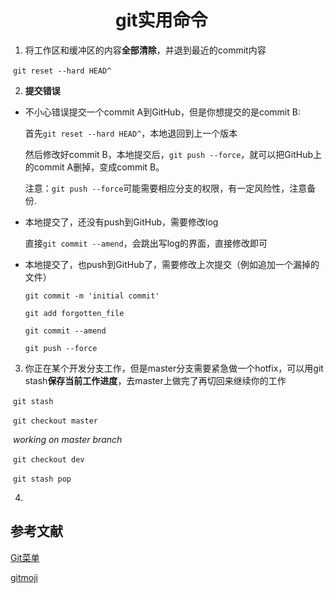 # 　　　　　　git实用命令

1. 将工作区和缓冲区的内容**全部清除**，并退到最近的commit内容

​     `git reset --hard HEAD^`

2. **提交错误**

+ 不小心错误提交一个commit A到GitHub，但是你想提交的是commit B:

  首先`git reset --hard HEAD^`，本地退回到上一个版本

  然后修改好commit B，本地提交后，`git push --force`，就可以把GitHub上的commit A删掉，变成commit B。

  注意：`git push --force`可能需要相应分支的权限，有一定风险性，注意备份.

+ 本地提交了，还没有push到GitHub，需要修改log

  直接`git commit --amend`，会跳出写log的界面，直接修改即可

+ 本地提交了，也push到GitHub了，需要修改上次提交（例如追加一个漏掉的文件）

  `git commit -m 'initial commit'`

  `git add forgotten_file`

  `git commit --amend`

  `git push --force`

3. 你正在某个开发分支工作，但是master分支需要紧急做一个hotfix，可以用git stash**保存当前工作进度**，去master上做完了再切回来继续你的工作

​     `git stash`

​     `git checkout master`

​      *working on master branch*

​     `git checkout dev`

​     `git stash pop`

4.

## 参考文献

[Git菜单](https://geeeeeeeeek.github.io/git-recipes/)

[gitmoji](https://gitmoji.carloscuesta.me/)

